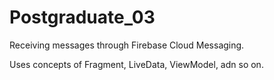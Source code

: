 # Postgraduate_03

Receiving messages through Firebase Cloud Messaging.

Uses concepts of Fragment, LiveData, ViewModel, adn so on.
